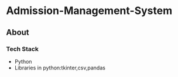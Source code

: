 # Admission-Management-System

## About

### Tech Stack
* Python
* Libraries in python:tkinter,csv,pandas

